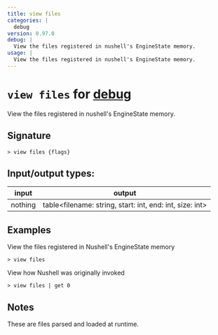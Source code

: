 ```yaml
---
title: view files
categories: |
  debug
version: 0.97.0
debug: |
  View the files registered in nushell's EngineState memory.
usage: |
  View the files registered in nushell's EngineState memory.
---
```

<!-- This file is automatically generated. Please edit the command in https://github.com/nushell/nushell instead. -->

# `view files` for [debug](/commands/categories/debug.md)

<div class='command-title'>View the files registered in nushell&#x27;s EngineState memory.</div>

## Signature

```> view files {flags} ```


## Input/output types:

| input   | output                                                   |
| ------- | -------------------------------------------------------- |
| nothing | table\<filename: string, start: int, end: int, size: int\> |

## Examples

View the files registered in Nushell's EngineState memory
```nu
> view files

```

View how Nushell was originally invoked
```nu
> view files | get 0

```

## Notes
These are files parsed and loaded at runtime.